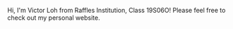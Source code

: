 Hi, I'm Victor Loh from Raffles Institution, Class 19S06O! Please feel free to check out my personal website.